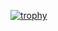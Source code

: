 [![trophy](https://github-profile-trophy.vercel.app/?username=hikarukuri)](https://github.com/ryo-ma/github-profile-trophy)
